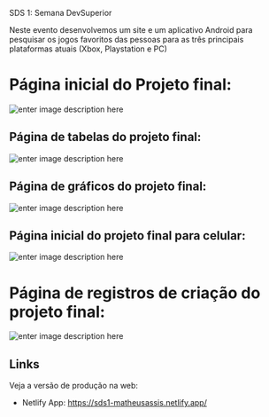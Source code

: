 SDS 1: Semana DevSuperior

Neste evento desenvolvemos um site e um aplicativo Android para pesquisar os jogos favoritos das pessoas para as três principais plataformas atuais (Xbox, Playstation e PC)

# Página inicial do Projeto final:

![enter image description here](https://camo.githubusercontent.com/2f6ec37a5228a5e977b115b7e191a2bf92d69858/68747470733a2f2f692e696d6775722e636f6d2f4b4576517352562e706e67)

## Página de tabelas do projeto final:

![enter image description here](https://camo.githubusercontent.com/d9d23fcc705ad86dfd6d94bd63db1a37942926bb/68747470733a2f2f692e696d6775722e636f6d2f7272367a326b332e706e67)
##   Página de gráficos do projeto final:
![enter image description here](https://camo.githubusercontent.com/913270e90fa517c1b39ad5ab2ead4178888b7dbb/68747470733a2f2f692e696d6775722e636f6d2f623177634e6a6a2e706e67)

## Página inicial do projeto final para celular:

![enter image description here](https://camo.githubusercontent.com/cb0f94e28449afd4bf2aafb467ba43874ff1b701/68747470733a2f2f692e696d6775722e636f6d2f67417566654a522e706e67)

# Página de registros de criação do projeto final:
![enter image description here](https://camo.githubusercontent.com/467cca5f1c7a72b48bd9927d48db342537e017d7/68747470733a2f2f692e696d6775722e636f6d2f5a4c32354e75312e706e67)

## Links

Veja a versão de produção na web:

 - Netlify App: https://sds1-matheusassis.netlify.app/
